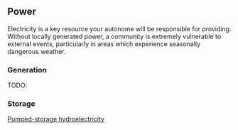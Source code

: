 <article>

## Power

Electricity is a key resource your autonome will be responsible for providing. Without locally generated power,
a community is extremely vulnerable to external events, particularly in areas which experience seasonally dangerous weather.

### Generation

TODO:

### Storage

[Pumped-storage hydroelectricity](https://www.wikiwand.com/en/Pumped-storage_hydroelectricity)

</article>
